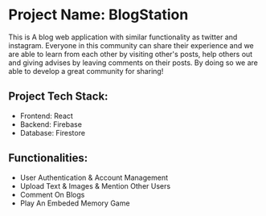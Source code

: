 # Project Name: BlogStation

This is A blog web application with similar functionality as twitter and instagram. Everyone in this community can share their experience and we are able to learn from each other by visiting other's posts, help others out and giving advises by leaving comments on their posts. By doing so we are able to develop a great community for sharing!

## Project Tech Stack:

* Frontend: React
* Backend: Firebase
* Database: Firestore


## Functionalities:

* User Authentication & Account Management
* Upload Text & Images & Mention Other Users
* Comment On Blogs
* Play An Embeded Memory Game

